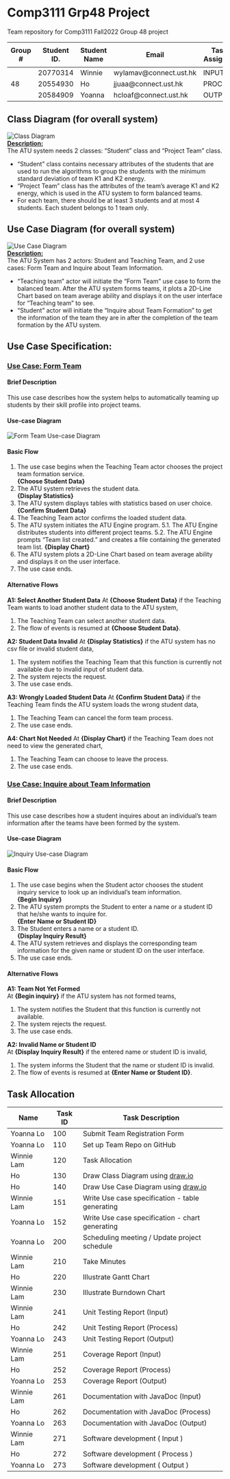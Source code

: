 # Comp3111 Grp48 Project
Team repository for Comp3111 Fall2022 Group 48 project

<table>
    <thead>
        <tr>
            <th rowspan=2>Group #</th>
            <th rowspan=2>Student ID.</th>
            <th rowspan=2>Student Name</th>
            <th rowspan=2>Email</th>
            <th rowspan=2>Task Assigned</th>
            <th colspan=2>Git Hub ID</th>
            <th rowspan=2>Dev Branch</th>
        </tr>
        <tr>
            <th>Individual</th>
            <th>Team</th>
        </tr>
    </thead>
    <tbody>
        <tr>
            <td rowspan=3>48</td>
            <td>20770314</td>
            <td>Winnie</td>
            <td>wylamav@connect.ust.hk</td>
            <td>INPUT</td>
            <td>emhummm</td>
            <td rowspan=3>COMP3111-gp48</td>
            <td>dev/input</td>
        </tr>
        <tr>
            <td>20554930</td>
            <td>Ho</td>
            <td>jjuaa@connect.ust.hk</td>
            <td>PROCESS</td>
            <td>jongho0803</td>
            <td>dev/process</td>
        </tr>
        <tr>
            <td>20584909</td>
            <td>Yoanna</td>
            <td>hcloaf@connect.ust.hk</td>
            <td>OUTPUT</td>
            <td>yoannalhc</td>
            <td>dev/output</td>
        </tr>
    </tbody>
</table>

## Class Diagram (for overall system)
![Class Diagram](https://github.com/COMP3111-gp48/ATU-project/blob/main/diagrams/ClassDiagram.png?raw=true "Grp48 Class Diagram")  
**<ins> Description:</ins>**   
The ATU system needs 2 classes: “Student” class and “Project Team” class. 
- “Student” class contains necessary attributes of the students that are used to run the algorithms to group the students with the minimum standard deviation of team K1 and K2 energy.
- “Project Team” class has the attributes of the team’s average K1 and K2 energy, which is used in the ATU system to form balanced teams.  
- For each team, there should be at least 3 students and at most 4 students. Each student belongs to 1 team only.

## Use Case Diagram (for overall system)
![Use Case Diagram](https://github.com/COMP3111-gp48/ATU-project/blob/main/diagrams/UseCaseDiagram.png?raw=true "Grp48 Use Case Diagram")  
**<ins> Description:</ins>**  
The ATU System has 2 actors: Student and Teaching Team, and 2 use cases: Form Team and Inquire about Team Information.
- “Teaching team” actor will initiate the “Form Team” use case to form the balanced team. After the ATU system forms teams, it plots a 2D-Line Chart based on team average ability and displays it on the user interface for “Teaching team” to see.
- “Student” actor will initiate the “Inquire about Team Formation” to get the information of the team they are in after the completion of the team formation by the ATU system.


## Use Case Specification: 
### <ins> Use Case: Form Team </ins>
#### Brief Description
This use case describes how the system helps to automatically teaming up students by their skill profile into project teams.

#### Use-case Diagram
![Form Team Use-case Diagram](https://github.com/COMP3111-gp48/ATU-project/blob/main/diagrams/Form_Team_Diagram.png?raw=true "Form Team Use-case Diagram")

#### Basic Flow
1. The use case begins when the Teaching Team actor chooses the project team formation service.  
**{Choose Student Data}**
2. The ATU system retrieves the student data.  
**{Display Statistics}**
3. The ATU system displays tables with statistics based on user choice.  
**{Confirm Student Data}**
4. The Teaching Team actor confirms the loaded student data.
5. The ATU system initiates the ATU Engine program.
    5.1.   The ATU Engine distributes students into different project teams.
    5.2.    The ATU Engine prompts “Team list created.” and creates a file containing the generated team list.
**{Display Chart}**
6. The ATU system plots a 2D-Line Chart based on team average ability and displays it on the user interface.
7. The use case ends.


#### Alternative Flows
**A1: Select Another Student Data**
At **{Choose Student Data}** if the Teaching Team wants to load another student data to the ATU system,
1. The Teaching Team can select another student data.
2. The flow of events is resumed at **{Choose Student Data}**.

**A2: Student Data Invalid**
At **{Display Statistics}** if the ATU system has no csv file or invalid student data,
1. The system notifies the Teaching Team that this function is currently not available due to invalid input of student data.
2. The system rejects the request.
3. The use case ends.

**A3: Wrongly Loaded Student Data**
At **{Confirm Student Data}** if the Teaching Team finds the ATU system loads the wrong student data,
1. The Teaching Team can cancel the form team process.
2. The use case ends.

**A4: Chart Not Needed**
At **{Display Chart}** if the Teaching Team does not need to view the generated chart,
1. The Teaching Team can choose to leave the process.
2. The use case ends.

### <ins> Use Case: Inquire about Team Information </ins>
#### Brief Description
This use case describes how a student inquires about an individual’s team information after the teams have been formed by the system.

#### Use-case Diagram
![Inquiry Use-case Diagram](https://github.com/COMP3111-gp48/ATU-project/blob/main/diagrams/Inquiry_Diagram.png?raw=true "Inquiry Use-case Diagram")

#### Basic Flow
1. The use case begins when the Student actor chooses the student inquiry service to look up an individual’s team information.  
**{Begin Inquiry}**  
2. The ATU system prompts the Student to enter a name or a student ID that he/she wants to inquire for.  
**{Enter Name or Student ID}**  
3. The Student enters a name or a student ID.  
**{Display Inquiry Result}**  
4. The ATU system retrieves and displays the corresponding team information for the given name or student ID on the user interface.
5. The use case ends.

#### Alternative Flows
**A1: Team Not Yet Formed**  
At **{Begin inquiry}** if the ATU system has not formed teams,  
1. The system notifies the Student that this function is currently not available.
2. The system rejects the request.
3. The use case ends.

**A2: Invalid Name or Student ID**  
At **{Display Inquiry Result}** if the entered name or student ID is invalid,  
1. The system informs the Student that the name or student ID is invalid.
2. The flow of events is resumed at  **{Enter Name or Student ID}**.

## Task Allocation
| Name       | Task ID | Task Description                                       |
| ---------- | ------- | ------------------------------------------------------ |
| Yoanna Lo  | 100     | Submit Team Registration Form                          |
| Yoanna Lo  | 110     | Set up Team Repo on GitHub                             |
| Winnie Lam | 120     | Task Allocation                                        |
| Ho         | 130     | Draw Class Diagram using [draw.io](http://draw.io/)    |
| Ho         | 140     | Draw Use Case Diagram using [draw.io](http://draw.io/) |
| Winnie Lam | 151     | Write Use case specification - table generating        |
| Yoanna Lo  | 152     | Write Use case specification - chart generating        |
| Yoanna Lo  | 200     | Scheduling meeting / Update project schedule           |
| Winnie Lam | 210     | Take Minutes                                           |
| Ho         | 220     | Illustrate Gantt Chart                                 |
| Winnie Lam | 230     | Illustrate Burndown Chart                              |
| Winnie Lam | 241     | Unit Testing Report (Input)                            |
| Ho         | 242     | Unit Testing Report (Process)                          |
| Yoanna Lo  | 243     | Unit Testing Report (Output)                           |
| Winnie Lam | 251     | Coverage Report (Input)                                |
| Ho         | 252     | Coverage Report (Process)                              |
| Yoanna Lo  | 253     | Coverage Report (Output)                               |
| Winnie Lam | 261     | Documentation with JavaDoc (Input)                     |
| Ho         | 262     | Documentation with JavaDoc (Process)                   |
| Yoanna Lo  | 263     | Documentation with JavaDoc (Output)                    |
| Winnie Lam | 271     | Software development ( Input )                         |
| Ho         | 272     | Software development ( Process )                       |
| Yoanna Lo  | 273     | Software development ( Output )                        |
